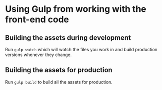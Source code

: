 # Using Gulp from working with the front-end code

## Building the assets during development

Run `gulp watch` which will watch the files you work in and build production versions whenever they change.

## Building the assets for production

Run `gulp build` to build all the assets for production.
